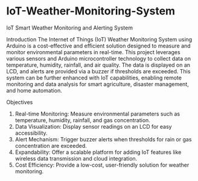 # IoT-Weather-Monitoring-System
IoT Smart Weather Monitoring and Alerting System

Introduction
The Internet of Things (IoT) Weather Monitoring System using Arduino is a cost-effective and efficient solution designed to measure and monitor environmental parameters in real-time. This project leverages various sensors and Arduino microcontroller technology to collect data on temperature, humidity, rainfall, and air quality. The data is displayed on an LCD, and alerts are provided via a buzzer if thresholds are exceeded. This system can be further enhanced with IoT capabilities, enabling remote monitoring and data analysis for smart agriculture, disaster management, and home automation.

Objectives
1.	Real-time Monitoring: Measure environmental parameters such as temperature, humidity, rainfall, and gas concentration.
2.	Data Visualization: Display sensor readings on an LCD for easy accessibility.
3.	Alert Mechanism: Trigger buzzer alerts when thresholds for rain or gas concentration are exceeded.
4.	Expandability: Offer a scalable platform for adding IoT features like wireless data transmission and cloud integration.
5.	Cost Efficiency: Provide a low-cost, user-friendly solution for weather monitoring.

